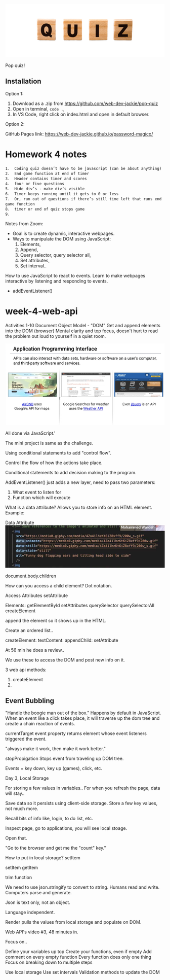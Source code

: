 
![Logo](./assets/images/quiz-logo.png)

Pop quiz! 

## Installation
Option 1:

1. Download as a .zip from https://github.com/web-dev-jackie/pop-quiz
2. Open in terminal, `code .`,
3. In VS Code, right click on index.html and open in default browser.

Option 2:

GitHub Pages link: https://web-dev-jackie.github.io/password-magico/

# Homework 4 notes

    1.	Coding quiz doesn’t have to be javascript (can be about anything)
    2.	End game function at end of timer
    3.	Header contains timer and scores
    4.	four or five questions
    5.	Hide div’s - make div’s visible
    6.	Timer keeps running until it gets to 0 or less
    7.	Or, run out of questions if there’s still time left that runs end game function
    8.	timer or end of quiz stops game
    9.

Notes from Zoom: 
- Goal is to create dynamic, interactive webpages.
- Ways to manipulate the DOM using JavaScript: 
    1. Elements, 
    2. Append, 
    3. Query selector, query selector all,
    4. Set attributes, 
    5. Set interval..

How to use JavaScript to react to events. 
Learn to make webpages interactive by listening and responding to events. 

- addEventListener()

# week-4-web-api
Activities 1-10
Document Object Model - "DOM"
Get and append elements into the DOM (browser)
Mental clarity and top focus, doesn't hurt to read the problem out loud to yourself in a quiet room. 

![API's](./assets/images/api.png)

All done via JavaScript.'

The mini project is same as the challenge. 

Using conditional statements to add "control flow".

Control the flow of how the actions take place. 

Conditional statements to add decision making to the program. 

AddEventListener() just adds a new layer, need to pass two parameters: 
1. What event to listen for
2. Function which will execute

What is a data attribute? Allows you to store info on an HTML element. 
Example: 

Data Attribute
![Data attribute](./assets/images/data-attribute.png)

document.body.children

How can you access a child element? Dot notation.

Access Attributes
setAttribute


Elements:
getElementById
setAttributes
querySelector
querySelectorAll
createElement

append the element so it shows up in the HTML. 

Create an ordered list..



createElement: 
textContent:
appendChild:
setAttribute


At 56 min he does a review..


We use these to access the DOM and post new info on it.



3 web api methods:

1. createElement
2. 

## Event Bubbling
"Handle the boogie man out of the box."
Happens by default in JavaScript.
When an event like a click takes place, it will traverse up the dom tree and create a chain reaction of events. 


currentTarget event property returns element whose event listeners triggered the event. 


"always make it work, then make it work better."

stopPropigation
Stops event from traveling up DOM tree. 

Events = key down, key up (games), click, etc.


Day 3, Local Storage

For storing a few values in variables..
For when you refresh the page, data will stay..

Save data so it persists using client-side storage. 
Store a few key values, not much more.

Recall bits of info like, login, to do list, etc.

Inspect page, go to applications, you will see local stoage. 

Open that. 

"Go to the browser and get me the "count" key."

How to put in local storage? setItem

setItem
getItem

trim function

We need to use json.stringify to convert to string.
Humans read and write.
Computers parse and generate.

Json is text only, not an object.

Language independent.

Render pulls the values from local storage and populate on DOM.

Web API's video #3, 48 minutes in. 

Focus on..

Define your variables up top
Create your functions, even if empty
Add comment on every empty function
Every function does only one thing
Focus on breaking down to multiple steps 

Use local storage
Use set intervals
Validation methods to update the DOM 

